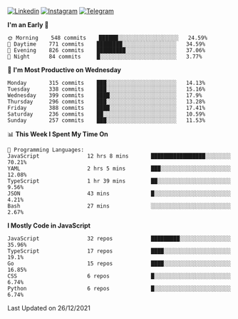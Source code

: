 [![Linkedin](https://img.shields.io/badge/-Archie-blue?style=flat-square&labelColor=gray&logo=Linkedin&logoColor=white&link=https://www.linkedin.com/in/archisdi)](https://www.linkedin.com/in/archisdi)
[![Instagram](https://img.shields.io/badge/-@archisdi-orange?style=flat-square&labelColor=gray&logo=Instagram&logoColor=white&link=https://www.instagram.com/archisdi)](https://www.instagram.com/archisdi)
[![Telegram](https://img.shields.io/badge/-aai-informational?style=flat-square&labelColor=gray&logo=telegram&logoColor=white&link=https://t.me/archisdi)](https://t.me/archisdi)

<!--START_SECTION:waka-->
**I'm an Early 🐤** 

```text
🌞 Morning    548 commits    ██████░░░░░░░░░░░░░░░░░░░   24.59% 
🌆 Daytime    771 commits    ████████░░░░░░░░░░░░░░░░░   34.59% 
🌃 Evening    826 commits    █████████░░░░░░░░░░░░░░░░   37.06% 
🌙 Night      84 commits     █░░░░░░░░░░░░░░░░░░░░░░░░   3.77%

```
📅 **I'm Most Productive on Wednesday** 

```text
Monday       315 commits    ███░░░░░░░░░░░░░░░░░░░░░░   14.13% 
Tuesday      338 commits    ███░░░░░░░░░░░░░░░░░░░░░░   15.16% 
Wednesday    399 commits    ████░░░░░░░░░░░░░░░░░░░░░   17.9% 
Thursday     296 commits    ███░░░░░░░░░░░░░░░░░░░░░░   13.28% 
Friday       388 commits    ████░░░░░░░░░░░░░░░░░░░░░   17.41% 
Saturday     236 commits    ██░░░░░░░░░░░░░░░░░░░░░░░   10.59% 
Sunday       257 commits    ███░░░░░░░░░░░░░░░░░░░░░░   11.53%

```


📊 **This Week I Spent My Time On** 

```text
💬 Programming Languages: 
JavaScript               12 hrs 8 mins       █████████████████░░░░░░░░   70.21% 
YAML                     2 hrs 5 mins        ███░░░░░░░░░░░░░░░░░░░░░░   12.08% 
TypeScript               1 hr 39 mins        ██░░░░░░░░░░░░░░░░░░░░░░░   9.56% 
JSON                     43 mins             █░░░░░░░░░░░░░░░░░░░░░░░░   4.21% 
Bash                     27 mins             ░░░░░░░░░░░░░░░░░░░░░░░░░   2.67%

```

**I Mostly Code in JavaScript** 

```text
JavaScript               32 repos            █████████░░░░░░░░░░░░░░░░   35.96% 
TypeScript               17 repos            ████░░░░░░░░░░░░░░░░░░░░░   19.1% 
Go                       15 repos            ████░░░░░░░░░░░░░░░░░░░░░   16.85% 
CSS                      6 repos             █░░░░░░░░░░░░░░░░░░░░░░░░   6.74% 
Python                   6 repos             █░░░░░░░░░░░░░░░░░░░░░░░░   6.74%

```



 Last Updated on 26/12/2021
<!--END_SECTION:waka-->